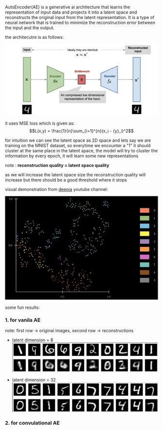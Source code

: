 AutoEncoder(AE) is a generative ai architecture that learns the representation of input data and projects it into a latent space and reconstructs the original input from the latent representation. It is a type of neural network that is trained to minimize the reconstruction error between the input and the output.

the architecutre is as follows: 

![image](img/autoencoder-architecture.png)

it uses MSE loss which is given as:
$$L(x,y) = \frac{1}{n}\sum_{i=1}^{n}(x_i - {y}_i)^2$$

for intuition we can see the latent space as 2D space and lets say we are training on the MNIST dataset, so everytime we encounter a "1" it should cluster at the same place in the latent space, the model will try to cluster the information by every epoch, it will learn some new representations 


note : **reconstruction quality = latent space quality** 

as we will increase the latent space size the reconstruction quality will increase but there should be a good threshold where it stops

visual demonstration from [deepia](https://www.youtube.com/@Deepia-ls2fo) youtube channel:

![text](img/latent_space.png)

some fun results: 

### 1. for vanila AE

note: first row -> original images, second row -> reconstructions 

- latent dimension = 8
![img](img/vanila_8_out.png)

- latent dimension = 32
![img1](img/vanila_32_out.png)

### 2. for convulational AE